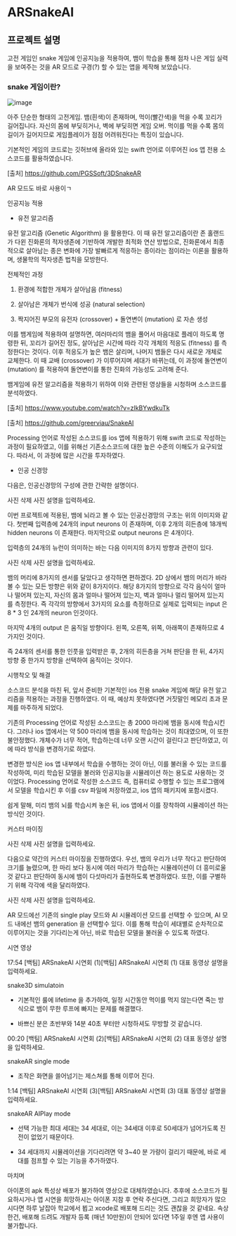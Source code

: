 # ARSnakeAI

## 프로젝트 설명

고전 게임인 snake 게임에 인공지능을 적용하여, 뱀이 학습을 통해 점차 나은 게임 실력을 보여주는 것을 AR 모드로 구경(?) 할 수 있는 앱을 제작해 보았습니다. 

### snake 게임이란?

![image](https://user-images.githubusercontent.com/70687318/159568851-8c5a7b13-9503-4041-aaf5-4c4d246e523d.png)


아주 단순한 형태의 고전게임. 뱀(흰색)이 존재하며, 먹이(빨간색)을 먹을 수록 꼬리가 길어집니다. 자신의 몸에 부딪히거나, 벽에 부딪히면 게임 오버. 먹이를 먹을 수록 몸의 길이가 길어지므로 게임플레이가 점점 어려워진다는 특징이 있습니다.

기본적인 게임의 코드로는 깃허브에 올라와 있는 swift 언어로 이루어진 ios 앱 전용 소스코드를 활용하였습니다.

[출처] https://github.com/PGSSoft/3DSnakeAR

AR 모드도 바로 사용이ㄱ

인공지능 적용

- 유전 알고리즘

유전 알고리즘 (Genetic Algorithm) 을 활용한다. 이 때 유전 알고리즘이란 존 홀랜드가 다윈 진화론의 적자생존에 기반하여 개발한 최적화 연산 방법으로, 진화론에서 최종적으로 살아남는 종은 변화에 가장 발빠르게 적응하는 종이라는 점이라는 이론을 활용하며, 생물학의 적자생존 법칙을 모방한다.

전체적인 과정

1) 환경에 적합한 개체가 살아남음 (fitness)

2) 살아남은 개체가 번식에 성공 (natural selection)

3) 짝지어진 부모의 유전자 (crossover) + 돌연변이 (mutation) 로 자손 생성

이를 뱀게임에 적용하여 설명하면, 여러마리의 뱀을 풀어서 마음대로 플레이 하도록 명령한 뒤, 꼬리가 길어진 정도, 살아남은 시간에 따라 각각 개체의 적응도 (fitness) 를 측정한다는 것이다. 이후 적응도가 높은 뱀은 살리며, 나머지 뱀들은 다시 새로운 개체로 교체한다. 이 때 교배 (crossover) 가 이루어지며 세대가 바뀌는데, 이 과정에 돌연변이 (mutation) 를 적용하여 돌연변이를 통한 진화의 가능성도 고려해 준다.

뱀게임에 유전 알고리즘을 적용하기 위하여 이와 관련된 영상들을 시청하며 소스코드를 분석하였다.

[출처] https://www.youtube.com/watch?v=zIkBYwdkuTk

[출처] https://github.com/greerviau/SnakeAI

Processing 언어로 작성된 소스코드를 ios 앱에 적용하기 위해 swift 코드로 작성하는 과정이 필요하였고, 이를 위해선 기존소스코드에 대한 높은 수준의 이해도가 요구되었다. 따라서, 이 과정에 많은 시간을 투자하였다.

- 인공 신경망

다음은, 인공신경망의 구성에 관한 간략한 설명이다.



사진 삭제
사진 설명을 입력하세요.

이번 프로젝트에 적용된, 뱀에 뇌라고 볼 수 있는 인공신경망의 구조는 위의 이미지와 같다. 첫번째 입력층에 24개의 input neurons 이 존재하며, 이후 2개의 히든층에 18개씩 hidden neurons 이 존재한다. 마지막으로 output neurons 은 4개이다.

입력층의 24개의 뉴런이 의미하는 바는 다음 이미지의 8가지 방향과 관련이 있다.



사진 삭제
사진 설명을 입력하세요.

뱀의 머리에 8가지의 센서를 달았다고 생각하면 편하겠다. 2D 상에서 뱀의 머리가 바라볼 수 있는 모든 방향은 위와 같이 8가지이다. 해당 8가지의 방향으로 각각 음식이 얼마나 떨어져 있는지, 자신의 몸과 얼마나 떨어져 있는지, 벽과 얼마나 멀리 떨어져 있는지를 측정한다. 즉 각각의 방향에서 3가지의 요소를 측정하므로 실제로 입력되는 input 은 8 * 3 인 24개의 neuron 인것이다.

마지막 4개의 output 은 움직일 방향이다. 왼쪽, 오른쪽, 위쪽, 아래쪽이 존재하므로 4가지인 것이다.

즉 24개의 센서를 통한 인풋을 입력받은 후, 2개의 히든층을 거쳐 판단을 한 뒤, 4가지 방향 중 한가지 방향을 선택하여 움직이는 것이다.

시행착오 및 해결

소스코드 분석을 마친 뒤, 앞서 준비한 기본적인 ios 전용 snake 게임에 해당 유전 알고리즘을 적용하는 과정을 진행하였다. 이 때, 예상치 못하였다면 거짓말인 메모리 초과 문제를 마주하게 되었다.

기존의 Processing 언어로 작성된 소스코드는 총 2000 마리에 뱀을 동시에 학습시킨다. 그러나 ios 앱에서는 약 500 마리에 뱀을 동시에 학습하는 것이 최대였으며, 이 또한 불안정했다. 개체수가 너무 적어, 학습하는데 너무 오랜 시간이 걸린다고 판단하였고, 이에 따라 방식을 변경하기로 하였다.

변경한 방식은 ios 앱 내부에서 학습을 수행하는 것이 아닌, 이를 불러올 수 있는 코드를 작성하여, 미리 학습된 모델을 불러와 인공지능을 시뮬레이션 하는 용도로 사용하는 것이었다. Processing 언어로 작성한 소스코드 즉, 컴퓨터로 수행할 수 있는 프로그램에서 모델을 학습시킨 후 이를 csv 파일에 저장하였고, ios 앱의 패키지에 포함시켰다.

쉽게 말해, 미리 뱀의 뇌를 학습시켜 놓은 뒤, ios 앱에서 이를 장착하여 시뮬레이션 하는 방식인 것이다.

커스터 마이징

 

사진 삭제
사진 설명을 입력하세요.

다음으로 약간의 커스터 마이징을 진행하였다. 우선, 뱀의 우리가 너무 작다고 판단하여 크기를 늘렸으며, 한 마리 보다 동시에 여러 마리가 학습하는 시뮬레이션이 더 흥미로울 것 같다고 판단하여 동시에 뱀이 다섯마리가 출현하도록 변경하였다. 또한, 이를 구별하기 위해 각각에 색을 달리하였다.



사진 삭제
사진 설명을 입력하세요.

AR 모드에선 기존의 single play 모드와 AI 시뮬레이션 모드를 선택할 수 있으며, AI 모드 내에선 뱀의 generation 을 선택할수 있다. 이를 통해 학습이 세대별로 순차적으로 이루어지는 것을 기다리는게 아닌, 바로 학습된 모델을 불러올 수 있도록 하였다.

시연 영상

 

17:54
[백팀] ARSnakeAI 시연회 (1)[백팀] ARSnakeAI 시연회 (1)
대표
동영상 설명을 입력하세요.

snake3D simulatoin

- 기본적인 룰에 lifetime 을 추가하여, 일정 시간동안 먹이를 먹지 않는다면 죽는 방식으로 뱀이 무한 루프에 빠지는 문제를 해결했다.

- 바쁘신 분은 초반부와 14분 40초 부터만 시청하셔도 무방할 것 같습니다.

 

00:20
[백팀] ARSnakeAI 시연회 (2)[백팀] ARSnakeAI 시연회 (2)
대표
동영상 설명을 입력하세요.

snakeAR single mode

- 조작은 화면을 쓸어넘기는 제스쳐를 통해 이루어 진다.



1:14
[백팀] ARSnakeAI 시연회 (3)[백팀] ARSnakeAI 시연회 (3)
대표
동영상 설명을 입력하세요.

snakeAR AIPlay mode

- 선택 가능한 최대 세대는 34 세대로, 이는 34세대 이후로 50세대가 넘어가도록 진전이 없었기 때문이다.

- 34 세대까지 시뮬레이션을 기다리려면 약 3~40 분 가량이 걸리기 때문에, 바로 세대를 점프할 수 있는 기능을 추가하였다.

마치며

아이폰의 apk 특성상 배포가 불가하여 영상으로 대체하였습니다. 추후에 소스코드가 필요하시거나 앱 시연을 희망하시는 아이폰 지참 후 연락 주신다면, 그리고 희망자가 많으시다면 하루 날잡아 학교에서 뵙고 xcode로 배포해 드리는 것도 괜찮을 것 같네요. 속상한건, 배포해 드려도 개발자 등록 (매년 10만원)이 안되어 있다면 1주일 후엔 앱 사용이 불가합니다.

﻿
